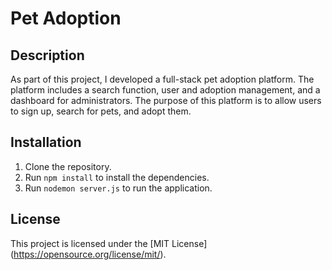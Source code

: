 # Pet Adoption

## Description

As part of this project, I developed a full-stack pet adoption platform. The platform includes a search function, user and adoption management, and a dashboard for administrators. The purpose of this platform is to allow users to sign up, search for pets, and adopt them.

## Installation

1. Clone the repository.
2. Run `npm install` to install the dependencies.
3. Run `nodemon server.js` to run the application.

## License

This project is licensed under the [MIT License] (https://opensource.org/license/mit/).
